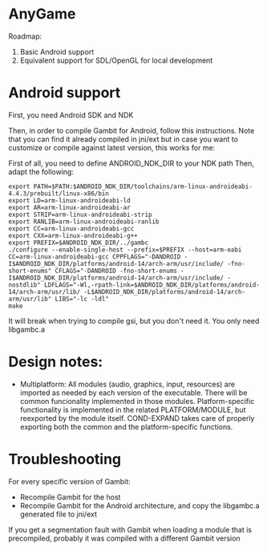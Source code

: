 AnyGame
=======

Roadmap:

1. Basic Android support
2. Equivalent support for SDL/OpenGL for local development

Android support
===============

First, you need Android SDK and NDK

Then, in order to compile Gambit for Android, follow this instructions. Note that you can find it already compiled in jni/ext but in case you want to customize or compile against latest version, this works for me:

First of all, you need to define ANDROID_NDK_DIR to your NDK path
Then, adapt the following:


    export PATH=$PATH:$ANDROID_NDK_DIR/toolchains/arm-linux-androideabi-4.4.3/prebuilt/linux-x86/bin
    export LD=arm-linux-androideabi-ld
    export AR=arm-linux-androideabi-ar
    export STRIP=arm-linux-androideabi-strip
    export RANLIB=arm-linux-androideabi-ranlib
    export CC=arm-linux-androideabi-gcc
    export CXX=arm-linux-androideabi-g++
    export PREFIX=$ANDROID_NDK_DIR/../gambc
    ./configure --enable-single-host --prefix=$PREFIX --host=arm-eabi CC=arm-linux-androideabi-gcc CPPFLAGS="-DANDROID -I$ANDROID_NDK_DIR/platforms/android-14/arch-arm/usr/include/ -fno-short-enums" CFLAGS="-DANDROID -fno-short-enums -I$ANDROID_NDK_DIR/platforms/android-14/arch-arm/usr/include/ -nostdlib" LDFLAGS="-Wl,-rpath-link=$ANDROID_NDK_DIR/platforms/android-14/arch-arm/usr/lib/ -L$ANDROID_NDK_DIR/platforms/android-14/arch-arm/usr/lib" LIBS="-lc -ldl"
    make

It will break when trying to compile gsi, but you don't need it. You only need libgambc.a

Design notes:
=============

* Multiplatform:
All modules (audio, graphics, input, resources) are imported as needed by each version of the executable. There will be common funcionality implemented in those modules. Platform-specific functionality is implemented in the related PLATFORM/MODULE, but reexported by the module itself. COND-EXPAND takes care of properly exporting both the common and the platform-specific functions.

Troubleshooting
===============

For every specific version of Gambit:
* Recompile Gambit for the host
* Recompile Gambit for the Android architecture, and copy the libgambc.a generated file to jni/ext

If you get a segmentation fault with Gambit when loading a module that is precompiled, probably it was compiled with a different Gambit version
